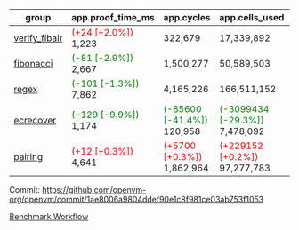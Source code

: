 | group | app.proof_time_ms | app.cycles | app.cells_used | leaf.proof_time_ms | leaf.cycles | leaf.cells_used |
| -- | -- | -- | -- | -- | -- | -- |
| [verify_fibair](https://github.com/openvm-org/openvm/blob/benchmark-results/benchmarks-pr/1720/verify_fibair-1ae8006a9804ddef90e1c8f981ce03ab753f1053.md) |<span style='color: red'>(+24 [+2.0%])</span> 1,223 |  322,679 |  17,339,892 |- | - | - |
| [fibonacci](https://github.com/openvm-org/openvm/blob/benchmark-results/benchmarks-pr/1720/fibonacci-1ae8006a9804ddef90e1c8f981ce03ab753f1053.md) |<span style='color: green'>(-81 [-2.9%])</span> 2,667 |  1,500,277 |  50,589,503 |- | - | - |
| [regex](https://github.com/openvm-org/openvm/blob/benchmark-results/benchmarks-pr/1720/regex-1ae8006a9804ddef90e1c8f981ce03ab753f1053.md) |<span style='color: green'>(-101 [-1.3%])</span> 7,862 |  4,165,226 |  166,511,152 |- | - | - |
| [ecrecover](https://github.com/openvm-org/openvm/blob/benchmark-results/benchmarks-pr/1720/ecrecover-1ae8006a9804ddef90e1c8f981ce03ab753f1053.md) |<span style='color: green'>(-129 [-9.9%])</span> 1,174 | <span style='color: green'>(-85600 [-41.4%])</span> 120,958 | <span style='color: green'>(-3099434 [-29.3%])</span> 7,478,092 |- | - | - |
| [pairing](https://github.com/openvm-org/openvm/blob/benchmark-results/benchmarks-pr/1720/pairing-1ae8006a9804ddef90e1c8f981ce03ab753f1053.md) |<span style='color: red'>(+12 [+0.3%])</span> 4,641 | <span style='color: red'>(+5700 [+0.3%])</span> 1,862,964 | <span style='color: red'>(+229152 [+0.2%])</span> 97,277,783 |- | - | - |


Commit: https://github.com/openvm-org/openvm/commit/1ae8006a9804ddef90e1c8f981ce03ab753f1053

[Benchmark Workflow](https://github.com/openvm-org/openvm/actions/runs/15572558885)
